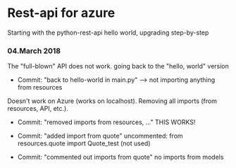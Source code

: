 # Rest-api for azure

Starting with the python-rest-api hello world, upgrading step-by-step

### 04.March 2018

The "full-blown" API does not work. going back to the "hello, world" version

- Commit: "back to hello-world in main.py" --> not importing anything from resources

Doesn't work on Azure (works on localhost). Removing all imports (from resources,
API, etc.).

- Commit: "removed imports from resources, ..."
THIS WORKS!

- Commit: "added import from quote"
uncommented: from resources.quote import Quote_test (not used)

- Commit: "commented out imports from quote"
no imports from models

